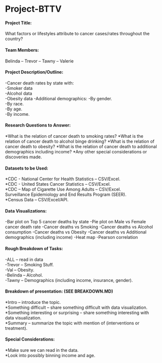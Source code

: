 # Project-BTTV

#### Project Title: 
What factors or lifestyles attribute to cancer cases/rates throughout the country?


#### Team Members:   
Belinda – Trevor – Tawny – Valerie


#### Project Description/Outline:
-Cancer death rates by state with:    
-Smoker data     
-Alcohol data  
-Obesity data 
-Additional demographics:
  -By gender.   
  -By race.   
  -By age.    
  -By income.     

#### Research Questions to Answer:  
*What is the relation of cancer death to smoking rates?
*What is the relation of cancer death to alcohol binge drinking?
*What is the relation of cancer death to obesity?
*What is the relation of cancer death to additional demographics including income?
*Any other special considerations or discoveries made.

#### Datasets to be Used: 
*CDC - National Center for Health Statistics – CSV/Excel.  
*CDC - United States Cancer Statistics – CSV/Excel.  
*CDC – Map of Cigarette Use Among Adults – CSV/Excel.   
Surveillance Epidemiology and End Results Program (SEER).   
*Census Data – CSV/Excel/API.  

#### Data Visualizations:
-Bar plot on Top 5 cancer deaths by state
-Pie plot on Male vs Female cancer death rate
-Cancer deaths vs Smoking 
-Cancer deaths vs Alcohol consumption
-Cancer deaths vs Obesity
-Cancer deaths vs Additional demographics (including income)
-Heat map
-Pearson correlation

#### Rough Breakdown of Tasks:
-ALL – read in data  
-Trevor – Smoking Stuff.  
-Val – Obesity.  
-Belinda – Alcohol.  
-Tawny – Demographics (including income, insurance, gender).  

#### Breakdown of presentation: (**SEE BREAKDOWN.MD**)
*Intro – introduce the topic.  
*Something difficult – share something difficult with data visualization.  
*Something interesting or surprising – share something interesting with data visualization.  
*Summary – summarize the topic with mention of (interventions or treatment).  


#### Special Considerations:
*Make sure we can read in the data.  
*Look into possibly binning income and age.  
